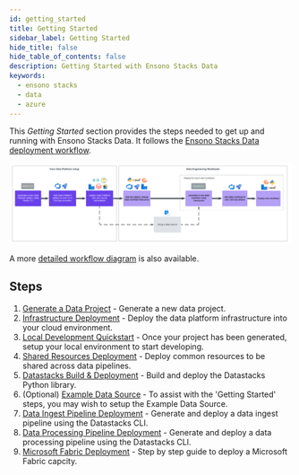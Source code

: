 ```yaml
---
id: getting_started
title: Getting Started
sidebar_label: Getting Started
hide_title: false
hide_table_of_contents: false
description: Getting Started with Ensono Stacks Data
keywords:
  - ensono stacks
  - data
  - azure
---
```


This _Getting Started_ section provides the steps needed to get up and running with Ensono Stacks Data. It follows the [Ensono Stacks Data deployment workflow](../architecture/architecture_data_azure.md).

![Ensono Stacks Data workflow - high-level](../images/stacks-data-workflow-high-level.png)

A more [detailed workflow diagram](../architecture/architecture_data_azure.md#detailed-workflow) is also available.

## Steps

1. [Generate a Data Project](./generate_project.md) - Generate a new data project.
2. [Infrastructure Deployment](./core_data_platform_deployment_azure.md) - Deploy the data platform infrastructure into your cloud environment.
3. [Local Development Quickstart](./dev_quickstart_data_azure.md) - Once your project has been generated, setup your local environment to start developing.
4. [Shared Resources Deployment](./shared_resources_deployment_azure.md) - Deploy common resources to be shared across data pipelines.
5. [Datastacks Build & Deployment](./datastacks_deployment_azure.md) - Build and deploy the Datastacks Python library.
6. (Optional) [Example Data Source](./example_data_source.md) - To assist with the 'Getting Started' steps, you may wish to setup the Example Data Source.
7. [Data Ingest Pipeline Deployment](./ingest_pipeline_deployment_azure.md) - Generate and deploy a data ingest pipeline using the Datastacks CLI.
8. [Data Processing Pipeline Deployment](./processing_pipeline_deployment_azure.md) - Generate and deploy a data processing pipeline using the Datastacks CLI.
9. [Microsoft Fabric Deployment](./fabric_deployment_guide.md) - Step by step guide to deploy a Microsoft Fabric capcity.
